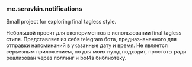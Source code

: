 ### me.seravkin.notifications

Small project for exploring final tagless style. 

Небольшой проект для экспериментов в использовании final tagless стиля. Представляет из себя telegram бота, предназначенного для отправки напоминаний в указанные дату и время. Не является серьезным приложением, но для моих нужд подходит, простоты ради реализован через поллинг и bot4s библиотеку.  